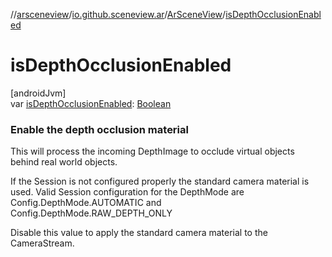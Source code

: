 //[arsceneview](../../../index.md)/[io.github.sceneview.ar](../index.md)/[ArSceneView](index.md)/[isDepthOcclusionEnabled](is-depth-occlusion-enabled.md)

# isDepthOcclusionEnabled

[androidJvm]\
var [isDepthOcclusionEnabled](is-depth-occlusion-enabled.md): [Boolean](https://kotlinlang.org/api/latest/jvm/stdlib/kotlin/-boolean/index.html)

###  Enable the depth occlusion material

This will process the incoming DepthImage to occlude virtual objects behind real world objects.

If the Session is not configured properly the standard camera material is used. Valid Session configuration for the DepthMode are Config.DepthMode.AUTOMATIC and Config.DepthMode.RAW_DEPTH_ONLY

Disable this value to apply the standard camera material to the CameraStream.
